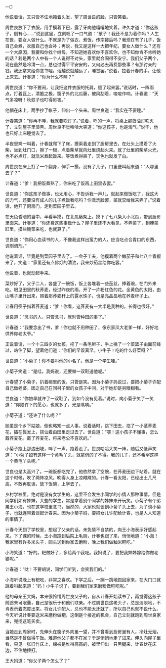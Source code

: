     一〇 

   他说着话，又只管不住地搔着头发，望了周世良的脸，只管笑着。

   周世良放下了衣服，用手摸着下巴，露了牙向他嘻嘻地笑着。许久才道：“你这孩子，倒有心……”说到这里，立刻叹了一口气道：“孩子！我还不是为着你吗？人生在世，要女人做什么。不就是为了做衣，煮饭，传宗接后吗？我现在有了儿子，饭自己会煮，衣服自己也会补；再说，我又是这样一大把年纪，要女人做什么？还有一个大原因，我要和你找个继母，不知道她喜欢你不喜欢你，也不知你肯不肯听她的话？若是两个人中有一个人说得不对头，家里就会闹得不安宁。我们父子两个，现在虽然是冷清一点，总也过得平平安安的，又何必去再费那些事？有那讨亲的钱，我还拿来给你念书哩。话越说就越远了，睡觉罢。”说着，拉着计春的手，让他上床去。计春道：“你为什么不睡？”

   周世良道：“你不要闹，让我把这件衣服的托肩，缝了起来罢。”说话时，一阵雨点，打着瓦上，清脆之极。窗子外的北瓜藤，被风刮着，唆唆作响。计春道：“天气多凉呀！秋蚊子也叮得厉害。”

   他躺在床上，两手抄了帐子，伸出一个头来。周世良道：“我实在不要睡。”

   计春笑道：“你再不睡，我就要吹灯了。”说着，呼的一声，将桌上那盏油灯吹灭了，立刻屋子里漆黑。周世良不觉哈哈大笑道：“你这孩子，也是淘气。”说毕，他也只好上床睡觉去了。

   半夜里鸡一叫着，计春就爬下了床，摸索着走到了厨房里去，在灶头上摸着了火柴，坐到灶门口，擦了一根，点着柴草就向灶里烧起火来。就了灶里的柴草火光，也不必点灯，就洗米煮起饭来。等饭煮得熟了，天色也就发了白。

   周世良在床上打了一个翻身，伸手一摸，没有了儿子，口里便叫起来道：“人哪里去了？”

   计春道：“爹！我把饭煮熟了，你来吃了饭再上田里去罢。”

   世良道：“你这孩子做事，也太用心，不告诉我一声儿，就起来做饭吃了，我这大的力气，还要没有成人的儿子煮饭我吃吗？你洗洗脸罢，菜就交给我来弄了。”说着话，他开了厨房门，走到菜园子里去。

   在天色昏暗的当中，半看半摸，在北瓜藤架上，摸下了七八条大小北瓜，带到厨房里面来。计春道：“你还费这些事做什么？屋子里还不大看见，不弄菜了，到腌菜缸里，摸些腌菜来吃，也就算了。”

   世良道：“你用心血读书的人，不像我这样出蛮力的人，应当吃点合胃口的东西，调剂调剂。”

   他说着话，毕竟是到菜园子里去了。一会子工夫，他摸着两个嫩茄子和七八个青椒来了，笑道：“家里还有点佛灯的清油，我来炒茄丝给你吃罢。”

   他说着，也就动起手来。

   菜炒好了，父子二人，各盛了一碗饭，饭上各堆着一些茄丝，捧着碗，在门外来吃。眼见田里的秋荞麦，经过昨夜的雨，开了一片粉红色的花。金黄色的太阳，由山嘴子里升出来，照着那荞麦秆上的露水珠子，也是亮晶晶地在荞麦秆子上。

   计春用筷子指着荞麦道：“爹！你看，这荞麦有一大半是我种的，长得也很好。”

   世良道：“念书的人，只管念书，就别管种田的事了。”

   计春道：“我要念出了书，爹！你也就不用种田了，像东家凤大老爹一样，好好地供养你老太爷。”

   正说着话，一个十三四岁的女孩，拖了一条毛辫子，手上挽了一个菜篮子由面前经过，站住了脚，望着他们道：“你们的早饭真早。小牛子！吃的什么好菜呀？”

   世良道：“小菊子！你不要叫他的小名了。他是一个学生哇。”

   小菊子笑道：“是哇。我妈说，还要做一双鞋送他呢。”

   计春望了小菊子，扒着碗里的饭，只管是笑。因为小菊子妈说过，要把小菊子许配自己做老婆，因之自己在同村子里的女孩子中间，对于她却是另眼相看。

   世良道：“你娘早就许了一双鞋了，到如今没有见着。”说时，向小菊子笑了一笑道：“你娘许下的愿心，也就多了，光是嘴响。”

   小菊子道：“还许了什么呢？”

   她虽是个乡下姑娘，倒也略知一点人事。说着话时，跳下田去，掐了一小茎荞麦花，插在鬓发上，搭讪着由田里走过去了。世良道：“喂！这小孩子不懂事，怎么戴荞麦花。戴了荞麦花，将来老公不喜欢的。”

   小菊子跑上那边田埂，啐了一声，跑着走了。世良哈哈大笑一阵，随后又低声笑道：“小菊子娘有这样一个黄毛丫头，就拿俏的了不得。我的儿子，还不希罕这样一个黄毛丫头呢。”

   世良也是太高兴了。一碗饭都吃完了，他依然拿了空碗，在荞麦田边下站着。就在这个时候，吹了两阵凉风，吹得人身上凉飕飕的。计春一看太阳，已经出土几尺高，不敢再耽误，放下饭碗，上学去了。

   乡村学校里，绝对是没有女学生的，这里不会发生小同学的小情人那种事情。但是同学们如有姊妹，大些的学生，常是拿着别个同学的姊妹来开玩笑。小菊子有个弟弟王小海，也在这学校里念书，当然的，大家也就谈到小菊子头上去，为了谈小菊子，也就连带着谈起计春来。因为小菊子妈，要把女儿许配给计春，也是人人知道的事情了。

   计春今天到了学校里，想起了父亲的话，未免情不自禁的，向王小海表示好感起来。下了课的时候，王小海跑到后院上毛厕，计春也跟了来，悄悄地道：“小海！我家里有许多米头子，回头送到你家去磨粉，晚上我们做籼米粑吃。”

   小海笑道：“好的。粑做好了，多给两个我吃。我妈说了，要把我姊姊嫁给你做老婆呢。”

   计春道：“呔！不要胡说，同学们听到，会笑我们的。”

   小海听说晚上有粑吃，非常之喜欢。下学之后，一蹦一跳地跑回家来，在大门口就跳着叫起来道：“妈！小牛子说了，要到我们家来磨粉做粑吃呢。”

   他的母亲王大妈，本来很怜惜周世良父子的，自从计春开始读书了，再觉得这孩子前途未可限量，自己是很乐于和他们联亲。不过周世良这老头子，总是淡淡地，不肯表示着态度出来。将女儿许配人，总也不能太迁就了，所以自己也就不说什么。今天听说计春要送米来磨粉做粑，这倒是个接近的机会，自己立刻就跑到周世良家来，兜揽这笔买卖。

   当她走到周家时，先伸头在窗子外向里一望，并不曾看到厨房里有人，冷灶无烟，当然是不曾做得午饭。难道他父子都不在家？于是悄悄地走了进来。伸头向屋子里看，只见一张旧竹床上，棉被是堆得高高的，被里伸出一只黑腿来，计春伏在床边，不住地捶打。

   王大妈道：“你父子两个怎么了？”

